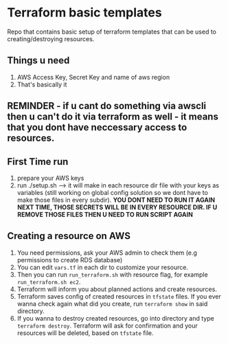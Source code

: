 # Terraform basic templates

Repo that contains basic setup of terraform templates that can be used to creating/destroying resources.

## Things u need

1. AWS Access Key, Secret Key and name of aws region
2. That's basically it

## REMINDER - if u cant do something via awscli then u can't do it via terraform as well - it means that you dont have neccessary access to resources.

## First Time run

1. prepare your AWS keys
2. run ./setup.sh --> it will make in each resource dir file with your keys as variables (still working on global config solution so we dont have to make those files in every subdir). **YOU DONT NEED TO RUN IT AGAIN NEXT TIME, THOSE SECRETS WILL BE IN EVERY RESOURCE DIR. IF U REMOVE THOSE FILES THEN U NEED TO RUN SCRIPT AGAIN**

## Creating a resource on AWS

1. You need permissions, ask your AWS admin to check them (e.g permissions to create RDS database)
2. You can edit `vars.tf` in each dir to customize your resource.
3. Then you can run `run_terraform.sh` with resource flag, for example `run_terraform.sh ec2`.
4. Terraform will inform you about planned actions and create resources.
5. Terraform saves config of created resources in `tfstate` files. If you ever wanna check again what did you create, run `terraform show` in said directory.
6. If you wanna to destroy created resources, go into directory and type `terraform destroy`. Terraform will ask for confirmation and your resources will be deleted, based on `tfstate` file.

